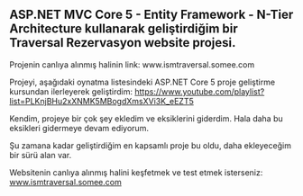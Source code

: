 <h2>ASP.NET MVC Core 5 - Entity Framework - N-Tier Architecture kullanarak geliştirdiğim bir Traversal Rezervasyon website projesi.</h2>
Projenin canlıya alınmış halinin link: www.ismtraversal.somee.com

Projeyi, aşağıdaki oynatma listesindeki ASP.NET Core 5 proje geliştirme kursundan ilerleyerek geliştirdim:
https://www.youtube.com/playlist?list=PLKnjBHu2xXNMK5MBogdXmsXVi3K_eEZT5

Kendim, projeye bir çok şey ekledim ve eksiklerini giderdim.
Hala daha bu eksikleri gidermeye devam ediyorum.

Şu zamana kadar geliştirdiğim en kapsamlı proje bu oldu, daha ekleyeceğim bir sürü alan var.

Websitenin canlıya alınmış halini keşfetmek ve test etmek isterseniz:
www.ismtraversal.somee.com
